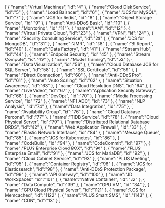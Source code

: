 [
	{
		"name":"Virtual Machines",
		"id":"4"
	},
	{
		"name":"Cloud Disk Service",
		"id":"5"
	},
	{
		"name":"Load Balancer",
		"id":"6"
	},
	{
		"name":"JCS for MySQL",
		"id":"7"
	},
	{
		"name":"JCS for Redis",
		"id":"8"
	},
	{
		"name":"Object Storage Service",
		"id":"9"
	},
	{
		"name":"Anti-DDoS Basic",
		"id":"10"
	},
	{
		"name":"Monitoring",
		"id":"11"
	},
	{
		"name":"IAM",
		"id":"12"
	},
	{
		"name":"Virtual Private Cloud",
		"id":"23"
	},
	{
		"name":"VPN",
		"id":"24"
	},
	{
		"name":"Security Consulting Service",
		"id":"29"
	},
	{
		"name":"JCS for MongoDB",
		"id":"31"
	},
	{
		"name":"JMR",
		"id":"38"
	},
	{
		"name":"BI Report",
		"id":"40"
	},
	{
		"name":"Data Factory",
		"id":"41"
	},
	{
		"name":"Stream Hub",
		"id":"44"
	},
	{
		"name":"Endpoint Security",
		"id":"45"
	},
	{
		"name":"Stream Compute",
		"id":"49"
	},
	{
		"name":"Model Training",
		"id":"52"
	},
	{
		"name":"Data Visualization",
		"id":"56"
	},
	{
		"name":"Cloud Database JCS for SQL Server",
		"id":"58"
	},
	{
		"name":"SSL Certificate",
		"id":"59"
	},
	{
		"name":"Direct Connection",
		"id":"60"
	},
	{
		"name":"Anti-DDoS Pro",
		"id":"61"
	},
	{
		"name":"Auto Scaling",
		"id":"62"
	},
	{
		"name":"Situation Awareness",
		"id":"63"
	},
	{
		"name":"Cloud Resolution DNS",
		"id":"64"
	},
	{
		"name":"Live Video",
		"id":"67"
	},
	{
		"name":"Application Security Gateway",
		"id":"68"
	},
	{
		"name":"DevOps",
		"id":"70"
	},
	{
		"name":"Media Processing Service",
		"id":"72"
	},
	{
		"name":"NF1 ADC",
		"id":"73"
	},
	{
		"name":"NLP Analysis",
		"id":"74"
	},
	{
		"name":"Data Integration",
		"id":"75"
	},
	{
		"name":"Availability Group",
		"id":"76"
	},
	{
		"name":"Cloud Database Percona",
		"id":"77"
	},
	{
		"name":"TiDB Service",
		"id":"78"
	},
	{
		"name":"Cloud Physical Server",
		"id":"79"
	},
	{
		"name":"Distributed Relational Database DRDS",
		"id":"82"
	},
	{
		"name":"Web Application Firewall",
		"id":"83"
	},
	{
		"name":"Elastic Network Interface",
		"id":"84"
	},
	{
		"name":"Message Queue",
		"id":"85"
	},
	{
		"name":"JCS for Kubernetes",
		"id":"86"
	},
	{
		"name":"CodeBuild",
		"id":"94"
	},
	{
		"name":"CodeCommit",
		"id":"97"
	},
	{
		"name":"PLUS Enterprise Cloud BOX",
		"id":"90"
	},
	{
		"name":"PLUS Enterprise Email",
		"id":"91"
	},
	{
		"name":"JCS for MariaDB",
		"id":"92"
	},
	{
		"name":"Cloud Cabinet Service",
		"id":"93"
	},
	{
		"name":"PLUS Meeting",
		"id":"95"
	},
	{
		"name":"Container Registry",
		"id":"96"
	},
	{
		"name":"JCS for Elasticsearch",
		"id":"98"
	},
	{
		"name":"Anti-DDoS Protection Package",
		"id":"99"
	},
	{
		"name":"API Gateway",
		"id":"100"
	},
	{
		"name":"JD WorkSpaces",
		"id":"101"
	},
	{
		"name":"Native Container",
		"id":"32"
	},
	{
		"name":"Data Compute",
		"id":"39"
	},
	{
		"name":"GPU VM",
		"id":"34"
	},
	{
		"name":"GPU Cloud Physical Server",
		"id":"1121"
	},
	{
		"name":"JCS for Memcached",
		"id":"1122"
	},
	{
		"name":"PLUS Smart SMS",
		"id":"1143"
	},
	{
		"name":"CDN",
		"id":"13"
	}
]
